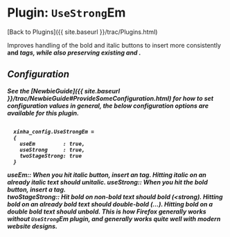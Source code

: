 # Plugin: `UseStrong`Em 

[Back to Plugins]({{ site.baseurl }}/trac/Plugins.html)

 Improves handling of the bold and italic buttons to insert more consistently <strong> and <em> tags, while also preserving existing <i> and <b>.


  ## Configuration

**See the [NewbieGuide]({{ site.baseurl }}/trac/NewbieGuide#ProvideSomeConfiguration.html) for how to set configuration values in general, the below configuration options are available for this plugin.**



```

  xinha_config.UseStrongEm = 
  {
    useEm         : true,
    useStrong     : true,
    twoStageStrong: true
  }

```


  useEm:: 
    When you hit italic button, insert an <em> tag.  Hitting italic on an already italic text should unitalic.
  useStrong:: 
    When you hit the bold button, insert a <strong> tag.  
  twoStageStrong:: 
    Hit bold on non-bold text should bold (<strong).  Hitting bold on an already bold text should double-bold (<strong><strong>...).  Hitting bold on a double bold text should unbold.  This is how Firefox generally works without `UseStrong`Em plugin, and generally works quite well with modern website designs.



